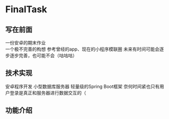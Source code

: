 # FinalTask
## 写在前面
一份安卓的期末作业<br>
一个极不完善的构想
参考曾经的app、现在的小程序模联圈
未来有时间可能会逐步逐步完善，也可能不会（咕咕咕）

## 技术实现
安卓程序开发
小型数据库服务器
轻量级的Spring Boot框架
奈何时间紧也只有用户登录是真正和服务器进行数据交互的（

## 功能介绍

